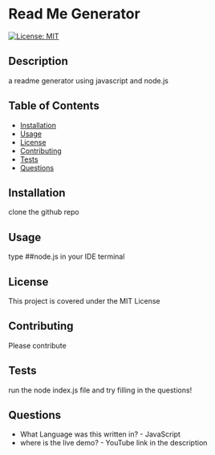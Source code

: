 
  # Read Me Generator
  [![License: MIT](https://img.shields.io/badge/License-MIT-yellow.svg)](https://opensource.org/licenses/MIT)
  ## Description
  a readme generator using javascript and node.js
  ## Table of Contents
  - [Installation](#Installation)
  - [Usage](#Usage)
  - [License](#License)
  - [Contributing](#Contributing)
  - [Tests](#Test-Instructions)
  - [Questions](#Questions)
  ## Installation
  clone the github repo
  ## Usage
  type ##node.js in your IDE terminal
  
  ## License
  This project is covered under the MIT License
  ## Contributing
  Please contribute
  ## Tests
  run the node index.js file and try filling in the questions!
  ## Questions
  - What Language was this written in? - JavaScript
  - where is the live demo? - YouTube link in the description
  